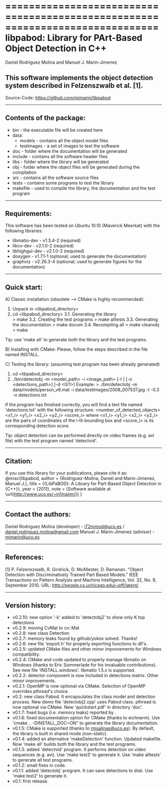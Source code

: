 ==============================================================================
libpabod: Library for PArt-Based Object Detection in C++
==============================================================================
Daniel Rodriguez Molina and Manuel J. Marin-Jimenez

This software implements the object detection system described in Felzenszwalb et al. [1].
--------------------------------------------------------------------------------

   Source-Code:   https://github.com/mjmarin/libpabod

--------------------------------------------------------------------------------
Contents of the package:
--------------------------------------------------------------------------------
- bin - the executable file will be created here
- data:
  - models - contains all the object model files 
  - testimages - a set of images to test the software
- doc - folder where the documentation will be generated
- include - contains all the software header files
- libs - folder where the library will be generated
- obj - folder where the object files will be generated during the compilation
- src - contains all the software source files
- tests - contains some programs to test the library
- makefile - used to compile the library, the documentation and the test program

--------------------------------------------------------------------------------
Requirements:
--------------------------------------------------------------------------------
This software has been tested on Ubuntu 10.10 (Maverick Meerkat) with the following libraries:
 - libmatio-dev - v1.3.4-2 (required)
 - libcv-dev - v2.1.0-2 (required)
 - libhighgui-dev - v2.1.0-2 (required)
 - doxygen - v1.7.1-1   (optional; used to generate the documentation)
 - graphviz - v2.26.3-4 (optional; used to generate figures for the documentation)

--------------------------------------------------------------------------------
Quick start:
--------------------------------------------------------------------------------

A) Classic installation (obsolete --> CMake is highly recommended):
  1. Unpack in <libpabod_directory>
  2. cd <libpabod_directory>
  3.1. Generating the library  
    > make
  3.2. Creating the test programs
    > make alltests
  3.3. Generating the documentation
    > make docum
  3.4. Recompiling all
    > make cleanobj
    > make   

Tip: use 'make all' to generate both the library and the test programs.

B) Installing with CMake:
   Please, follow the steps described in the file named INSTALL.

C) Testing the library:
  (assuming test program has been already generated)
  1. cd <libpabod_directory> 
  2.  ./bin/detectobj -m <model_path> -i <image_path> [-t <threshold>] [-o <detections_path>] [-d <0/1>]
  Example:
    > ./bin/detectobj -m data/models/person_v6.mat -i data/testimages/2008_007537.jpg -t -0.3 -o detections.txt

If the program has finished correctly, you will find a text file named 'detections.txt' with the following structure:
  <number_of_detected_objects>
  <x1_i> <y1_i> <x2_i> <y2_i> <score_i>
where <x1_i> <y1_i> <x2_i> <y2_i> are the pairs of coordinates of the i-th bounding box and <score_i> is its corresponding detection score.

Tip: object detection can be performed directly on video frames (e.g. avi file) with the test program named 'detectvid'.

--------------------------------------------------------------------------------
Citation:
--------------------------------------------------------------------------------
If you use this library for your publications, please cite it as:
@misc{libpabod,
 author = {Rodriguez-Molina, Daniel and Marin-Jimenez, Manuel J.},
 title = {{LibPaBOD}: A Library for Part-Based Object Detection in {C++}},
 year = {2011},
 note =   {Software available at \url{http://www.uco.es/~in1majim/}}
}

--------------------------------------------------------------------------------
Contact the authors:
--------------------------------------------------------------------------------
Daniel Rodriguez Molina (developer) - i72romod@uco.es / daniel.rodriguez.molina@gmail.com
Manuel J. Marin-Jimenez (advisor) - mjmarin@uco.es

--------------------------------------------------------------------------------
References:
--------------------------------------------------------------------------------
[1] P. Felzenszwalb, R. Girshick, D. McAllester, D. Ramanan. "Object Detection with Discriminatively Trained Part Based Models." IEEE Transactions on Pattern Analysis and Machine Intelligence, Vol. 32, No. 9, September 2010.
URL: http://people.cs.uchicago.edu/~pff/latent/

--------------------------------------------------------------------------------
Version history:
--------------------------------------------------------------------------------
 - v0.2.10: new option '-k' added to 'detectobj2' to show only K top detections
 - v0.2.9: moving CvMat to cv::Mat
 - v0.2.8: new class Detection
 - v0.2.7: memory leaks found by github/yokox solved. Thanks!
 - v0.2.6: new file 'export.h' for properly exporting functions to dll's.
 - v0.2.5: updated CMake files and other minor improvements for Windows compatibility.
 - v0.2.4: CMake and code updated to properly manage libmatio on Windows (thanks to Eric Sommerlade for his invaluable contributions). See new file 'INSTALL.windows'. libmatio 1.5.x is supported.
 - v0.2.2: detector component is now included in detections matrix. Other minor improvements.
 - v0.2.1: OpenMP is now optional via CMake. Selection of OpenMP overrides pthread's choice.
 - v0.2: new class Pabod. It encapsulates the class model and detection process. New demo file 'detectobj2.cpp' uses Pabod class. pthread is now optional via CMake. New 'quickstart.pdf' in directory 'doc'.
 - v0.1.7: fixed bugs (i.e. memory leaks) reported by <anonymous>.
 - v0.1.6: fixed documentation option for CMake (thanks to eichnerm). Use 'cmake .. -DINSTALL_DOC=ON" to generate the library documentation.
 - v0.1.5: CMake is supported (thanks to rmsalinas@uco.es). By default, the library is built in shared mode (non-static).
 - v0.1.4: added an alternative 'makeDetection' function. Updated makefile. Now 'make all' builds both the library and the test programs. 
 - v0.1.3: added 'detectvid' program. It performs detection on video sequences (e.g. avi). Use 'make test3' to generate it. Use 'make alltests' to generate all test programs. 
 - v0.1.2: small fixes in code.
 - v0.1.1: added 'detectobj' program. It can save detections to disk. Use 'make test2' to generate it. 
 - v0.1: first release.

